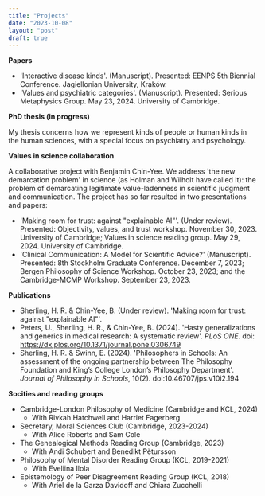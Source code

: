```yaml
---
title: "Projects"
date: "2023-10-08"
layout: "post"
draft: true
---
```


**Papers**

- 'Interactive disease kinds'. (Manuscript). Presented: EENPS 5th Biennial Conference. Jagiellonian University, Kraków. 
- 'Values and psychiatric categories'. (Manuscript). Presented: Serious Metaphysics Group. May 23, 2024. University of Cambridge. 

**PhD thesis (in progress)**

My thesis concerns how we represent kinds of people or human kinds in the human sciences, with a special focus on psychiatry and psychology. 

**Values in science collaboration**

A collaborative project with Benjamin Chin-Yee. We address 'the new demarcation problem' in science (as Holman and Wilholt have called it): the problem of demarcating legitimate value-ladenness in scientific judgment and communication. The project has so far resulted in two presentations and papers: 

- 'Making room for trust: against "explainable AI"'. (Under review). Presented: Objectivity, values, and trust workshop. November 30, 2023. University of Cambridge; Values in science reading group. May 29, 2024. University of Cambridge. 
- 'Clinical Communication: A Model for Scientific Advice?' (Manuscript). Presented: 8th Stockholm Graduate Conference. December 7, 2023; Bergen Philosophy of Science Workshop. October 23, 2023; and the Cambridge-MCMP Workshop. September 23, 2023.

**Publications**

- Sherling, H. R. & Chin-Yee, B. (Under review). 'Making room for trust: against "explainable AI"'. 
- Peters, U., Sherling, H. R., & Chin-Yee, B. (2024). 'Hasty generalizations and generics in medical research: A systematic review'. *PLoS ONE*. doi: https://dx.plos.org/10.1371/journal.pone.0306749
- Sherling, H. R. & Swinn, E. (2024). 'Philosophers in Schools: An assessment of the ongoing partnership between The Philosophy Foundation and King’s College London’s Philosophy Department'. *Journal of Philosophy in Schools*, 10(2). doi:10.46707/jps.v10i2.194

**Socities and reading groups**

- Cambridge-London Philosophy of Medicine (Cambridge and KCL, 2024)
    - With Rivkah Hatchwell and Harriet Fagerberg
- Secretary, Moral Sciences Club (Cambridge, 2023-2024)
    - With Alice Roberts and Sam Cole
- The Genealogical Methods Reading Group (Cambridge, 2023)
    - With Andi Schubert and Benedikt Pètursson
- Philosophy of Mental Disorder Reading Group (KCL, 2019-2021)
    - With Eveliina Ilola
- Epistemology of Peer Disagreement Reading Group (KCL, 2018)
    - With Ariel de la Garza Davidoff and Chiara Zucchelli